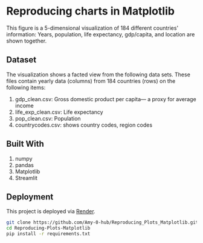 # Reproducing charts in Matplotlib

This figure is a 5-dimensional visualization of 184 different countries' information: Years, population, life expectancy, gdp/capita, and location are shown together.


## Dataset
The visualization shows a facted view from the following data sets. These files contain yearly data (columns) from 184 countries (rows) on the following items:
1. gdp_clean.csv: Gross domestic product per capita— a proxy for average income
2. life_exp_clean.csv: Life expectancy
3. pop_clean.csv: Population
4. countrycodes.csv: shows country codes, region codes 

## Built With
1. numpy
2. pandas
3. Matplotlib
4. Streamlit 


## Deployment
This project is deployed via [Render](https://render.com/).

```bash  
git clone https://github.com/Amy-0-hub/Reproducing_Plots_Matplotlib.git
cd Reproducing-Plots-Matplotlib
pip install -r requirements.txt
